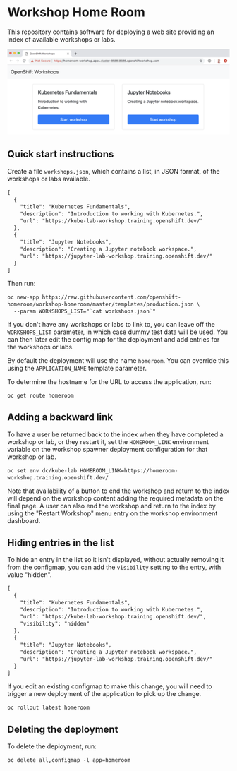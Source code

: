 Workshop Home Room
==================

This repository contains software for deploying a web site providing an index of available workshops or labs.

![](./launcher.png)

Quick start instructions
------------------------

Create a file ``workshops.json``, which contains a list, in JSON format, of the workshops or labs available.

```
[
  {
    "title": "Kubernetes Fundamentals",
    "description": "Introduction to working with Kubernetes.",
    "url": "https://kube-lab-workshop.training.openshift.dev/"
  },
  {
    "title": "Jupyter Notebooks",
    "description": "Creating a Jupyter notebook workspace.",
    "url": "https://jupyter-lab-workshop.training.openshift.dev/"
  }
]
```

Then run:

```
oc new-app https://raw.githubusercontent.com/openshift-homeroom/workshop-homeroom/master/templates/production.json \
  --param WORKSHOPS_LIST="`cat workshops.json`"
```

If you don't have any workshops or labs to link to, you can leave off the ``WORKSHOPS_LIST`` parameter, in which case dummy test data will be used. You can then later edit the config map for the deployment and add entries for the workshops or labs.

By default the deployment will use the name ``homeroom``. You can override this using the ``APPLICATION_NAME`` template parameter.

To determine the hostname for the URL to access the application, run:

```
oc get route homeroom
```

Adding a backward link
----------------------

To have a user be returned back to the index when they have completed a workshop or lab, or they restart it, set the ``HOMEROOM_LINK`` environment variable on the workshop spawner deployment configuration for that workshop or lab.

```
oc set env dc/kube-lab HOMEROOM_LINK=https://homeroom-workshop.training.openshift.dev/
```

Note that availability of a button to end the workshop and return to the index will depend on the workshop content adding the required metadata on the final page. A user can also end the workshop and return to the index by using the "Restart Workshop" menu entry on the workshop environment dashboard.

Hiding entries in the list
--------------------------

To hide an entry in the list so it isn't displayed, without actually removing it from the configmap, you can add the ``visibility`` setting to the entry, with value "hidden".

```
[
  {
    "title": "Kubernetes Fundamentals",
    "description": "Introduction to working with Kubernetes.",
    "url": "https://kube-lab-workshop.training.openshift.dev/",
    "visibility": "hidden"
  },
  {
    "title": "Jupyter Notebooks",
    "description": "Creating a Jupyter notebook workspace.",
    "url": "https://jupyter-lab-workshop.training.openshift.dev/"
  }
]
```

If you edit an existing configmap to make this change, you will need to trigger a new deployment of the application to pick up the change.

```
oc rollout latest homeroom
```

Deleting the deployment
-----------------------

To delete the deployment, run:

```
oc delete all,configmap -l app=homeroom
```

